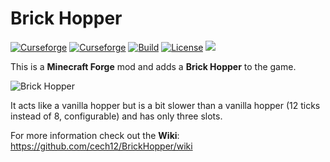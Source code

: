 # Brick Hopper
[![Curseforge](http://cf.way2muchnoise.eu/full_brick-hopper_downloads.svg)](https://www.curseforge.com/minecraft/mc-mods/brick-hopper)
[![Curseforge](http://cf.way2muchnoise.eu/versions/For%20MC_brick-hopper_all.svg)](https://www.curseforge.com/minecraft/mc-mods/brick-hopper/files)
[![Build](https://github.com/cech12/BrickHopper/actions/workflows/build-1-17.yml/badge.svg)](https://github.com/cech12/BrickHopper/actions/workflows/build-1-17.yml)
[![License](https://img.shields.io/github/license/cech12/BrickHopper)](http://opensource.org/licenses/MIT)
[![](https://img.shields.io/discord/752506676719910963.svg?style=flat&color=informational&logo=discord&label=Discord)](https://discord.gg/gRUFH5t)

This is a **Minecraft Forge** mod and adds a **Brick Hopper** to the game.

![Brick Hopper](https://raw.githubusercontent.com/cech12/BrickHopper/master/material/brick_hopper.png)

It acts like a vanilla hopper but is a bit slower than a vanilla hopper (12 ticks instead of 8, configurable) and has only three slots.

For more information check out the **Wiki**: https://github.com/cech12/BrickHopper/wiki
